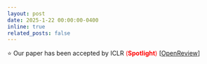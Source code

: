 ```yaml
---
layout: post
date: 2025-1-22 00:00:00-0400
inline: true
related_posts: false
---
```


⭐ Our paper has been accepted by ICLR <span style="color:red">(**Spotlight**)</span> [[OpenReview](https://openreview.net/forum?id=9UGfOJBuL8)]
